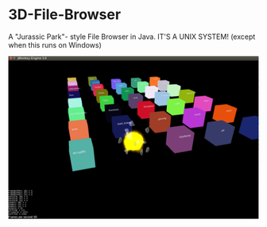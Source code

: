 3D-File-Browser
===============

A "Jurassic Park"- style File Browser in Java. IT'S A UNIX SYSTEM! (except when this runs on Windows)

![Alt text](/lol.png "Optional title")

